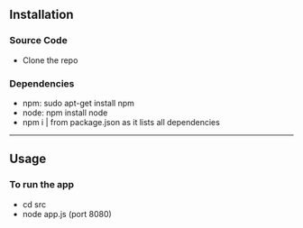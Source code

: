 ## Installation

### Source Code
- Clone the repo

### Dependencies
- npm: sudo apt-get install npm
- node: npm install node
- npm i | from package.json as it lists all dependencies

---

## Usage
### To run the app
- cd src
- node app.js (port 8080)
